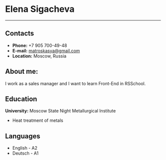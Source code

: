 # Elena Sigacheva
*****

## Contacts
+ **Phone:** +7 905 700-49-48
+ **E-mail:** matroskasya@gmail.com
+ **Location:** Moscow, Russia

## About me:
I work as a sales manager and I want to learn Front-End in RSSchool.

## Education
**University:** Moscow State Night Metallurgical Institute
+ Heat treatment of metals

## Languages
+ English - A2
+ Deutsch - A1

